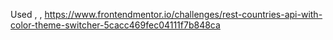 Used <styled components>, <axios>, <hooks> 
https://www.frontendmentor.io/challenges/rest-countries-api-with-color-theme-switcher-5cacc469fec04111f7b848ca
